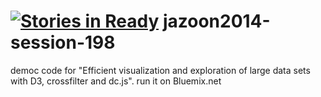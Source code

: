 [![Stories in Ready](https://badge.waffle.io/faxg/jazoon2014-session-198.png?label=ready&title=Ready)](https://waffle.io/faxg/jazoon2014-session-198)
jazoon2014-session-198
======================

democ code for "Efficient visualization and exploration of large data sets with D3, crossfilter and dc.js". run it on Bluemix.net
